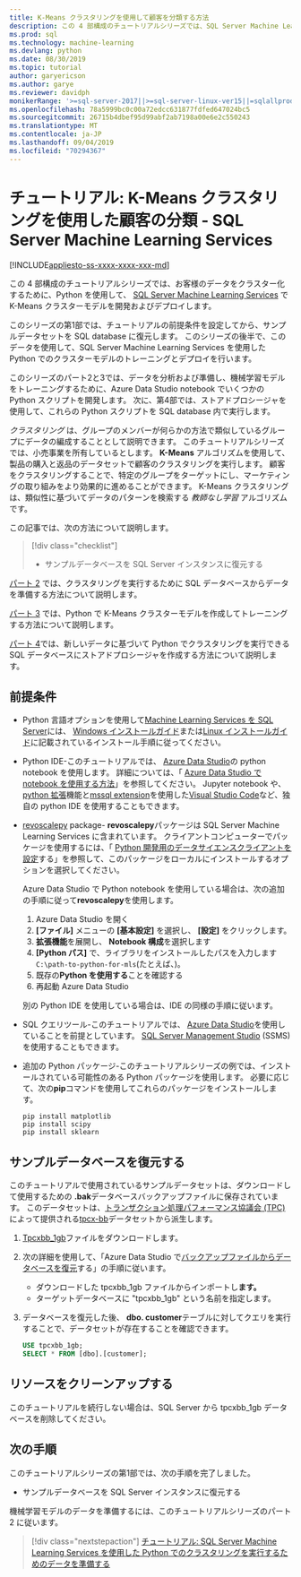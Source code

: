 ```yaml
---
title: K-Means クラスタリングを使用して顧客を分類する方法
description: この 4 部構成のチュートリアルシリーズでは、SQL Server Machine Learning Services で Python を使用した SQL database で K-Means アルゴリズムを使用して、顧客のクラスタリングを実行します。
ms.prod: sql
ms.technology: machine-learning
ms.devlang: python
ms.date: 08/30/2019
ms.topic: tutorial
author: garyericson
ms.author: garye
ms.reviewer: davidph
monikerRange: '>=sql-server-2017||>=sql-server-linux-ver15||=sqlallproducts-allversions'
ms.openlocfilehash: 78a5999bc0c00a72edcc631877fdfed647024bc5
ms.sourcegitcommit: 26715b4dbef95d99abf2ab7198a00e6e2c550243
ms.translationtype: MT
ms.contentlocale: ja-JP
ms.lasthandoff: 09/04/2019
ms.locfileid: "70294367"
---
```

# <a name="tutorial-categorizing-customers-using-k-means-clustering-with-sql-server-machine-learning-services"></a>チュートリアル: K-Means クラスタリングを使用した顧客の分類 - SQL Server Machine Learning Services

[!INCLUDE[appliesto-ss-xxxx-xxxx-xxx-md](../../includes/appliesto-ss-xxxx-xxxx-xxx-md.md)]

この 4 部構成のチュートリアルシリーズでは、お客様のデータをクラスター化するために、Python を使用して、 [SQL Server Machine Learning Services](../what-is-sql-server-machine-learning.md) で K-Means クラスターモデルを開発およびデプロイします。

このシリーズの第1部では、チュートリアルの前提条件を設定してから、サンプルデータセットを SQL database に復元します。 このシリーズの後半で、このデータを使用して、SQL Server Machine Learning Services を使用した Python でのクラスターモデルのトレーニングとデプロイを行います。

このシリーズのパート2と3では、データを分析および準備し、機械学習モデルをトレーニングするために、Azure Data Studio notebook でいくつかの Python スクリプトを開発します。 次に、第4部では、ストアドプロシージャを使用して、これらの Python スクリプトを SQL database 内で実行します。

*クラスタリング* は、グループのメンバーが何らかの方法で類似しているグループにデータの編成することとして説明できます。 このチュートリアルシリーズでは、小売事業を所有しているとします。 **K-Means** アルゴリズムを使用して、製品の購入と返品のデータセットで顧客のクラスタリングを実行します。 顧客をクラスタリングすることで、特定のグループをターゲットにし、マーケティングの取り組みをより効果的に進めることができます。
K-Means クラスタリングは、類似性に基づいてデータのパターンを検索する *教師なし学習* アルゴリズムです。

この記事では、次の方法について説明します。

> [!div class="checklist"]
> * サンプルデータベースを SQL Server インスタンスに復元する

[パート 2](python-clustering-model-prepare-data.md) では、クラスタリングを実行するために SQL データベースからデータを準備する方法について説明します。

[パート 3](python-clustering-model-build.md) では、Python で K-Means クラスターモデルを作成してトレーニングする方法について説明します。

[パート 4](python-clustering-model-deploy.md)では、新しいデータに基づいて Python でクラスタリングを実行できる SQL データベースにストアドプロシージャを作成する方法について説明します。

## <a name="prerequisites"></a>前提条件

* Python 言語オプションを使用して[Machine Learning Services を SQL Server](../what-is-sql-server-machine-learning.md)には、 [Windows インストールガイド](../install/sql-machine-learning-services-windows-install.md)または[Linux インストールガイド](https://docs.microsoft.com/sql/linux/sql-server-linux-setup-machine-learning?toc=%2fsql%2fadvanced-analytics%2ftoc.json&view=sql-server-linux-ver15)に記載されているインストール手順に従ってください。

* Python IDE-このチュートリアルでは、 [Azure Data Studio](../../azure-data-studio/what-is.md)の python notebook を使用します。 詳細については、「 [Azure Data Studio で notebook を使用する方法](../../azure-data-studio/sql-notebooks.md)」を参照してください。 Jupyter notebook や、 [python 拡張](https://marketplace.visualstudio.com/items?itemName=ms-python.python)機能と[mssql extension](https://marketplace.visualstudio.com/items?itemName=ms-mssql.mssql)を使用した[Visual Studio Code](https://code.visualstudio.com/docs)など、独自の python IDE を使用することもできます。

* [revoscalepy](https://docs.microsoft.com/machine-learning-server/python-reference/revoscalepy/revoscalepy-package) package- **revoscalepy**パッケージは SQL Server Machine Learning Services に含まれています。 クライアントコンピューターでパッケージを使用するには、「 [Python 開発用のデータサイエンスクライアントを設定](../python/setup-python-client-tools-sql.md)する」を参照して、このパッケージをローカルにインストールするオプションを選択してください。

  Azure Data Studio で Python notebook を使用している場合は、次の追加の手順に従って**revoscalepy**を使用します。

  1. Azure Data Studio を開く
  1. **[ファイル]** メニューの **[基本設定]** を選択し、 **[設定]** をクリックします。
  1. **拡張機能**を展開し、 **Notebook 構成**を選択します
  1. **[Python パス]** で、ライブラリをインストールしたパスを入力します`C:\path-to-python-for-mls`(たとえば、)。
  1. 既存の**Python を使用する**ことを確認する
  1. 再起動 Azure Data Studio

  別の Python IDE を使用している場合は、IDE の同様の手順に従います。

* SQL クエリツール-このチュートリアルでは、 [Azure Data Studio](../../azure-data-studio/what-is.md)を使用していることを前提としています。 [SQL Server Management Studio](../../ssms/sql-server-management-studio-ssms.md) (SSMS) を使用することもできます。

* 追加の Python パッケージ-このチュートリアルシリーズの例では、インストールされている可能性のある Python パッケージを使用します。 必要に応じて、次の**pip**コマンドを使用してこれらのパッケージをインストールします。

  ```console
  pip install matplotlib
  pip install scipy
  pip install sklearn
  ```

## <a name="restore-the-sample-database"></a>サンプルデータベースを復元する

このチュートリアルで使用されているサンプルデータセットは、ダウンロードして使用するための **.bak**データベースバックアップファイルに保存されています。 このデータセットは、[トランザクション処理パフォーマンス協議会 (TPC)](http://www.tpc.org/default.asp)によって提供される[tpcx-bb](http://www.tpc.org/tpcx-bb/default.asp)データセットから派生します。

1. [Tpcxbb_1gb](https://sqlchoice.blob.core.windows.net/sqlchoice/static/tpcxbb_1gb.bak)ファイルをダウンロードします。

1. 次の詳細を使用して、「Azure Data Studio で[バックアップファイルからデータベースを復元](../../azure-data-studio/tutorial-backup-restore-sql-server.md#restore-a-database-from-a-backup-file)する」の手順に従います。

   * ダウンロードした tpcxbb_1gb ファイルからインポートし**ます。**
   * ターゲットデータベースに "tpcxbb_1gb" という名前を指定します。

1. データベースを復元した後、 **dbo. customer**テーブルに対してクエリを実行することで、データセットが存在することを確認できます。

    ```sql
    USE tpcxbb_1gb;
    SELECT * FROM [dbo].[customer];
    ```

## <a name="clean-up-resources"></a>リソースをクリーンアップする

このチュートリアルを続行しない場合は、SQL Server から tpcxbb_1gb データベースを削除してください。

## <a name="next-steps"></a>次の手順

このチュートリアルシリーズの第1部では、次の手順を完了しました。

* サンプルデータベースを SQL Server インスタンスに復元する

機械学習モデルのデータを準備するには、このチュートリアルシリーズのパート 2 に従います。

> [!div class="nextstepaction"]
> [チュートリアル: SQL Server Machine Learning Services を使用した Python でのクラスタリングを実行するためのデータを準備する](python-clustering-model-prepare-data.md)
